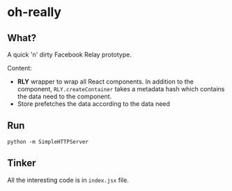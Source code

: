 # oh-really

## What?

A quick 'n' dirty Facebook Relay prototype.

Content:

- **RLY** wrapper to wrap all React components. In addition to the component, `RLY.createContainer` takes a metadata hash which contains the data need to the component.
- Store prefetches the data according to the data need

## Run

`python -m SimpleHTTPServer`

## Tinker

All the interesting code is in `index.jsx` file.

